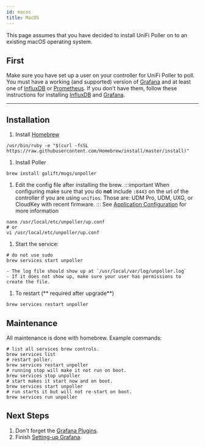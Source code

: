 ```yaml
---
id: macos
title: MacOS
---
```


This page assumes that you have decided to install UniFi Poller on to an existing macOS operating system.

## First

Make sure you have set up a user on your controller for UniFi Poller to poll. You must have
a working (and supported) version of [Grafana](../dependencies/grafana) and at
least one of [InfluxDB](../dependencies/influxdb) or [Prometheus](../dependencies/prometheus).
If you don't have them, follow these instructions for installing
[InfluxDB](../dependencies/influxdb) and [Grafana](../dependencies/grafana).

---

## Installation

1. Install [Homebrew](https://brew.sh/)

```shell
/usr/bin/ruby -e "$(curl -fsSL https://raw.githubusercontent.com/Homebrew/install/master/install)"
```

1. Install Poller

```
brew install golift/mugs/unpoller
```

1. Edit the config file after installing the brew.
   :::important
   When configuring make sure that you do **not** include `:8443` on the url of the controller
   if you are using `unifios`. Those are: UDM Pro, UDM, UXG, or CloudKey with recent firmware.
   :::
   See [Application Configuration](../install/configuration) for more information

```shell
nano /usr/local/etc/unpoller/up.conf
# or
vi /usr/local/etc/unpoller/up.conf
```

1. Start the service:

```shell
# do not use sudo
brew services start unpoller
```

    - The log file should show up at `/usr/local/var/log/unpoller.log`
    - If it does not show up, make sure your user has permissions to create the file.

1. To restart (** required after upgrade**)

```shell
brew services restart unpoller
```

## Maintenance

All maintenance is done with homebrew. Example commands:

```shell
# list all services brew controls.
brew services list
# restart poller.
brew services restart unpoller
# running stop will make it not run on boot.
brew services stop unpoller
# start makes it start now and on boot.
brew services start unpoller
# run starts it but will not re-start on boot.
brew services run unpoller
```

## Next Steps

1. Don't forget the [Grafana Plugins](../dependencies/grafana#plugins).
1. Finish [Setting-up Grafana](../install/grafana).
